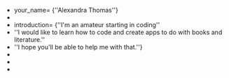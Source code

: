 - your_name= {''Alexandra Thomas''}
-
-  introduction= {''I'm an amateur starting in coding''
-  ''I would like to learn how to code and create apps to do with books and literature.''
-  ''I hope you'll be able to help me with that.''}  
- 
-
-

<!---
AlexaThoma/AlexaThoma is a ✨ special ✨ repository because its `README.md` (this file) appears on your GitHub profile.
You can click the Preview link to take a look at your changes.
--->
